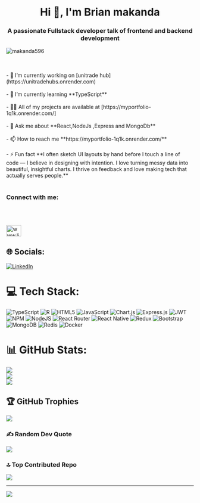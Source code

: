 <h1 align="center">Hi 👋, I'm Brian makanda</h1><h3 align="center">A passionate Fullstack developer talk of frontend and backend development</h3><p align="left"> <img src="https://komarev.com/ghpvc/?username=makanda596&label=Profile%20views&color=0e75b6&style=flat" alt="makanda596" /> </p><br><br>- 🔭 I’m currently working on [unitrade hub](https://unitradehubs.onrender.com)<br><br>- 🌱 I’m currently learning **TypeScript**<br><br>- 👨‍💻 All of my projects are available at [https://myportfolio-1q1k.onrender.com/]<br><br>- 💬 Ask me about **React,NodeJs ,Express and MongoDb**<br><br>- 📫 How to reach me **https://myportfolio-1q1k.onrender.com/**<br><br>- ⚡ Fun fact **I often sketch UI layouts by hand before I touch a line of code — I believe in designing with intention. I love turning messy data into beautiful, insightful charts. I thrive on feedback and love making tech that actually serves people.**<br><br><h3 align="left">Connect with me:</h3><br><p align="left"><br><a href="https://linkedin.com/in/www.linkedin.com/in/brian-makanda-26ba7424a" target="blank"><img align="center" src="https://raw.githubusercontent.com/rahuldkjain/github-profile-readme-generator/master/src/images/icons/Social/linked-in-alt.svg" alt="www.linkedin.com/in/brian-makanda-26ba7424a" height="30" width="40" /></a><br></p>


## 🌐 Socials:
[![LinkedIn](https://img.shields.io/badge/LinkedIn-%230077B5.svg?logo=linkedin&logoColor=white)](https://linkedin.com/in/www.linkedin.com/in/brian-makanda-26ba7424a) 

# 💻 Tech Stack:
![TypeScript](https://img.shields.io/badge/typescript-%23007ACC.svg?style=for-the-badge&logo=typescript&logoColor=white) ![R](https://img.shields.io/badge/r-%23276DC3.svg?style=for-the-badge&logo=r&logoColor=white) ![HTML5](https://img.shields.io/badge/html5-%23E34F26.svg?style=for-the-badge&logo=html5&logoColor=white) ![JavaScript](https://img.shields.io/badge/javascript-%23323330.svg?style=for-the-badge&logo=javascript&logoColor=%23F7DF1E) ![Chart.js](https://img.shields.io/badge/chart.js-F5788D.svg?style=for-the-badge&logo=chart.js&logoColor=white) ![Express.js](https://img.shields.io/badge/express.js-%23404d59.svg?style=for-the-badge&logo=express&logoColor=%2361DAFB) ![JWT](https://img.shields.io/badge/JWT-black?style=for-the-badge&logo=JSON%20web%20tokens) ![NPM](https://img.shields.io/badge/NPM-%23CB3837.svg?style=for-the-badge&logo=npm&logoColor=white) ![NodeJS](https://img.shields.io/badge/node.js-6DA55F?style=for-the-badge&logo=node.js&logoColor=white) ![React Router](https://img.shields.io/badge/React_Router-CA4245?style=for-the-badge&logo=react-router&logoColor=white) ![React Native](https://img.shields.io/badge/react_native-%2320232a.svg?style=for-the-badge&logo=react&logoColor=%2361DAFB) ![Redux](https://img.shields.io/badge/redux-%23593d88.svg?style=for-the-badge&logo=redux&logoColor=white) ![Bootstrap](https://img.shields.io/badge/bootstrap-%238511FA.svg?style=for-the-badge&logo=bootstrap&logoColor=white) ![MongoDB](https://img.shields.io/badge/MongoDB-%234ea94b.svg?style=for-the-badge&logo=mongodb&logoColor=white) ![Redis](https://img.shields.io/badge/redis-%23DD0031.svg?style=for-the-badge&logo=redis&logoColor=white) ![Docker](https://img.shields.io/badge/docker-%230db7ed.svg?style=for-the-badge&logo=docker&logoColor=white)
# 📊 GitHub Stats:
![](https://github-readme-stats.vercel.app/api?username=makanda596&theme=dark&hide_border=false&include_all_commits=false&count_private=false)<br/>
![](https://nirzak-streak-stats.vercel.app/?user=makanda596&theme=dark&hide_border=false)<br/>
![](https://github-readme-stats.vercel.app/api/top-langs/?username=makanda596&theme=dark&hide_border=false&include_all_commits=false&count_private=false&layout=compact)

## 🏆 GitHub Trophies
![](https://github-profile-trophy.vercel.app/?username=makanda596&theme=radical&no-frame=false&no-bg=true&margin-w=4)

### ✍️ Random Dev Quote
![](https://quotes-github-readme.vercel.app/api?type=horizontal&theme=radical)

### 🔝 Top Contributed Repo
![](https://github-contributor-stats.vercel.app/api?username=makanda596&limit=5&theme=dark&combine_all_yearly_contributions=true)

---
[![](https://visitcount.itsvg.in/api?id=makanda596&icon=0&color=0)](https://visitcount.itsvg.in)

<!-- Proudly created with GPRM ( https://gprm.itsvg.in ) -->
